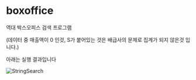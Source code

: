 # boxoffice

역대 박스오피스 검색 프로그램

(데이터 중 매출액이 0 인것, S가 붙어있는 것은 배급사의 문제로 집계가 되지 않은것 입니다.)

아래는 실행 결과입니다

![StringSearch](https://user-images.githubusercontent.com/65019433/185520527-a419084f-f7c5-4145-aa6b-3b85fe8ed124.png)
